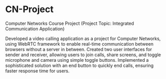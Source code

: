 # CN-Project
Computer Networks Course Project (Project Topic: Integrated Communication Application)

Developed a video calling application as a project for Computer Networks, using WebRTC framework to enable real-time communication between browsers without a server in between.
Created two user interfaces for sender and receiver, allowing users to join calls, share screens, and toggle microphone and camera using simple toggle buttons. 
Implemented a sophisticated solution with an end button to quickly end calls, ensuring faster response time for users.
